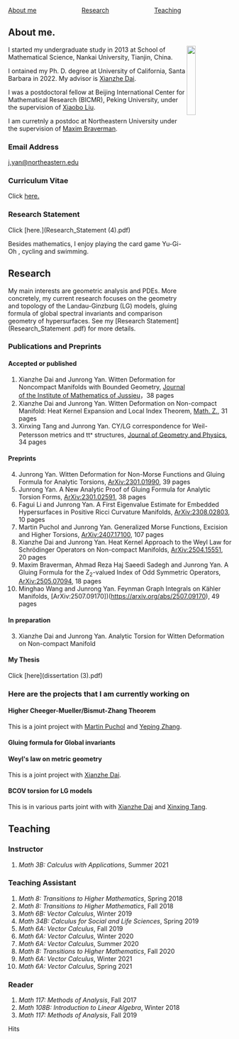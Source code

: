 [About me](#R1)&emsp;&emsp;&emsp;&emsp;&emsp;&emsp;&emsp; [Research](#R2)&emsp;&emsp;&emsp;&emsp;&emsp;&emsp;&emsp;
[Teaching](#R3)&emsp;&emsp;&emsp;&emsp; &emsp;&emsp;&emsp;
<div><a name="R1"></a>
</div>

## About me.
<img align="right" src="微信图片_20231010235505.jpg" width="20%"/>

I started my undergraduate study in 2013 at School of Mathematical Science, Nankai University, Tianjin, China.

I ontained my Ph. D. degree at University of California, Santa Barbara in 2022. My advisor is [Xianzhe Dai](http://web.math.ucsb.edu/~dai/).

 I was a postdoctoral fellow at Beijing International Center for Mathematical Research (BICMR), Peking University, under the supervision of [Xiaobo Liu](https://bicmr.pku.edu.cn/~xbliu/).

  I am curretnly a postdoc at Northeastern University under the supervision of [Maxim Braverman](https://cos.northeastern.edu/people/maxim-braverman/).



### Email Address 
[j.yan@northeastern.edu](j.yan@northeastern.edu) 
### Curriculum Vitae
Click [here.](CV(updated).pdf)
### Research Statement
Click [here.](Research_Statement (4).pdf)

Besides mathematics, I enjoy playing the card game Yu-Gi-Oh , cycling and swimming.
<div><a name="R2"></a>
</div>

## Research

My main interests are geometric analysis and PDEs. More concretely, my current research focuses on the geometry and topology of the Landau-Ginzburg (LG) models, gluing formula of global spectral invariants and comparison geometry of hypersurfaces. See my [Research Statement](Research_Statement .pdf) for more details.

### Publications and Preprints
#### Accepted or published
1. Xianzhe Dai and Junrong Yan. Witten Deformation for Noncompact Manifolds with Bounded Geometry, [Journal of the Institute of Mathematics of Jussieu](https://doi.org/10.1017/S1474748021000232)，38 pages
2. Xianzhe Dai and Junrong Yan. Witten Deformation on Non-compact Manifold: Heat Kernel Expansion and Local Index Theorem, [Math. Z.](https://link.springer.com/article/10.1007/s00209-022-03150-0), 31 pages
3. Xinxing Tang and Junrong Yan. CY/LG correspondence for Weil-Petersson metrics and tt<sup>⁎</sup> structures, [Journal of Geometry and Physics](https://www.sciencedirect.com/science/article/pii/S0393044025001299), 34 pages

#### Preprints


4. Junrong Yan. Witten Deformation for Non-Morse Functions and Gluing Formula for Analytic Torsions, [ArXiv:2301.01990](https://arxiv.org/abs/2301.01990), 39 pages
5. Junrong Yan. A New Analytic Proof of Gluing Formula for Analytic Torsion Forms, [ArXiv:2301.02591](https://arxiv.org/abs/2301.02591), 38 pages
6. Fagui Li and Junrong Yan. A First Eigenvalue Estimate for Embedded Hypersurfaces in Positive Ricci Curvature
Manifolds, [ArXiv:2308.02803](https://arxiv.org/abs/2308.02803), 10 pages
7. Martin Puchol and Junrong Yan. Generalized Morse Functions, Excision and Higher Torsions, [ArXiv:2407.17100](https://arxiv.org/abs/2407.17100), 107 pages
8. Xianzhe Dai and Junrong Yan. Heat Kernel Approach to the Weyl Law for Schrödinger Operators on Non-compact Manifolds, [ArXiv:2504.15551](https://arxiv.org/abs/2504.15551), 20 pages
9. Maxim Braverman, Ahmad Reza Haj Saeedi Sadegh and Junrong Yan. A Gluing Formula for the Z<sub>2</sub>-valued Index of Odd Symmetric Operators, [ArXiv:2505.07094](https://arxiv.org/abs/2505.07094), 18 pages
10. Minghao Wang and Junrong Yan. Feynman Graph Integrals on Kähler Manifolds, [ArXiv:2507.09170])(https://arxiv.org/abs/2507.09170), 49 pages

#### In preparation
3. Xianzhe Dai and Junrong Yan. Analytic Torsion for Witten Deformation on Non-compact Manifold



#### My Thesis
Click [here](dissertation (3).pdf)


### Here are the projects that I am currently working on
#### Higher Cheeger-Mueller/Bismut-Zhang Theorem
This is a joint project with [Martin Puchol](https://puchol.perso.math.cnrs.fr/index_ENG.html) and [Yeping Zhang](https://sites.google.com/view/yepingzhang).
#### Gluing formula for Global invariants
#### Weyl's law on metric geometry
This is a joint project with [Xianzhe Dai](http://web.math.ucsb.edu/~dai/).
#### BCOV torsion for LG models
This is in various parts joint with with [Xianzhe Dai](http://web.math.ucsb.edu/~dai/) and [Xinxing Tang](http://ymsc.tsinghua.edu.cn/en/content/show/146-253.html).



 


<div><a name="R3"></a>
 </div>
 
## Teaching

### Instructor
1. _Math 3B: Calculus with Applications_, Summer 2021

### Teaching Assistant
1. _Math 8: Transitions to Higher Mathematics_, Spring 2018
2. _Math 8: Transitions to Higher Mathematics_, Fall 2018
3. _Math 6B: Vector Calculus_, Winter 2019
4. _Math 34B: Calculus for Social and Life Sciences_, Spring 2019
5. _Math 6A: Vector Calculus_, Fall 2019
6. _Math 6A: Vector Calculus_, Winter 2020
7. _Math 6A: Vector Calculus_, Summer 2020
8. _Math 8: Transitions to Higher Mathematics_,  Fall 2020
9. _Math 6A: Vector Calculus_, Winter 2021
10. _Math 6A: Vector Calculus_, Spring 2021

### Reader
1. _Math 117: Methods of Analysis_, Fall 2017
2. _Math 108B: Introduction to Linear Algebra_, Winter 2018
3. _Math 117: Methods of Analysis_, Fall 2019

<div><a name="R4"></a>
 </div>
 




<script async src="//busuanzi.ibruce.info/busuanzi/2.3/busuanzi.pure.mini.js"></script>
<span id="busuanzi_container_site_pv">Hits <span id="busuanzi_value_site_pv"></span> </span>
